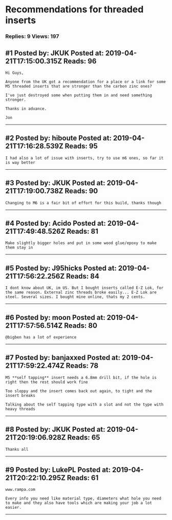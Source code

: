 # Recommendations for threaded inserts

### Replies: 9 Views: 197

## \#1 Posted by: JKUK Posted at: 2019-04-21T17:15:00.315Z Reads: 96

```
Hi Guys,

Anyone from the UK got a recommendation for a place or a link for some M5 threaded inserts that are stronger than the carbon zinc ones?

I've just destroyed some when putting them in and need something stronger.

Thanks in advance.

Jon
```

---
## \#2 Posted by: hiboute Posted at: 2019-04-21T17:16:28.539Z Reads: 95

```
I had also a lot of issue with inserts, try to use m6 ones, so far it is way better
```

---
## \#3 Posted by: JKUK Posted at: 2019-04-21T17:19:00.738Z Reads: 90

```
Changing to M6 is a fair bit of effort for this build, thanks though
```

---
## \#4 Posted by: Acido Posted at: 2019-04-21T17:49:48.526Z Reads: 81

```
Make slightly bigger holes and put in some wood glue/epoxy to make them stay in
```

---
## \#5 Posted by: J95hicks Posted at: 2019-04-21T17:56:22.256Z Reads: 84

```
I dont know about UK, im US. But I bought inserts called E-Z Lok, for the same reason. External zinc threads broke easily... E-Z Lok are steel. Several sizes. I bought mine online, thats my 2 cents.
```

---
## \#6 Posted by: moon Posted at: 2019-04-21T17:57:56.514Z Reads: 80

```
@bigben has a lot of experience
```

---
## \#7 Posted by: banjaxxed Posted at: 2019-04-21T17:59:22.474Z Reads: 78

```
M5 **self tapping** insert needs a 6.8mm drill bit, if the hole is right then the rest should work fine

Too sloppy and the insert comes back out again, to tight and the insert breaks

Talking about the self tapping type with a slot and not the type with heavy threads
```

---
## \#8 Posted by: JKUK Posted at: 2019-04-21T20:19:06.928Z Reads: 65

```
Thanks all
```

---
## \#9 Posted by: LukePL Posted at: 2019-04-21T20:22:10.295Z Reads: 61

```
www.rampa.com

Every info you need like material type, diameters what hole you need to make and they also have tools which are making your job a lot easier.
```

---
